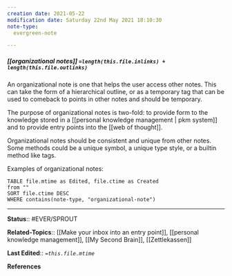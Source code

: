 ```yaml
---
creation date: 2021-05-22
modification date: Saturday 22nd May 2021 18:10:30
note-type: 
  evergreen-note

---
```


##### [[organizational notes]] `=length(this.file.inlinks) + length(this.file.outlinks)`

An organizational note is one that helps the user access other notes. This can take the form of a hierarchical outline, or as a temporary tag that can be used to comeback to points in other notes and should be temporary. 

The purpose of organizational notes is two-fold: to provide form to the knowledge stored in a [[personal knowledge management | pkm system]] and to provide entry points into the [[web of thought]]. 

Organizational notes should be consistent and unique from other notes. Some methods could be a unique symbol, a unique type style, or a builtin method like tags. 

Examples of organizational notes:
```dataview
TABLE file.mtime as Edited, file.ctime as Created
from ""
SORT file.ctime DESC
WHERE contains(note-type, "organizational-note")
```


---

**Status**:: #EVER/SPROUT  

**Related-Topics**:: [[Make your inbox into an entry point]], [[personal knowledge management]], [[My Second Brain]], [[Zettlekassen]]
	
**Last Edited**:: *`=this.file.mtime`*
	
**References**